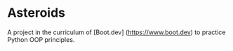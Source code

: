 # Asteroids

A project in the curriculum of [Boot.dev] (https://www.boot.dev) to practice Python OOP principles. 

